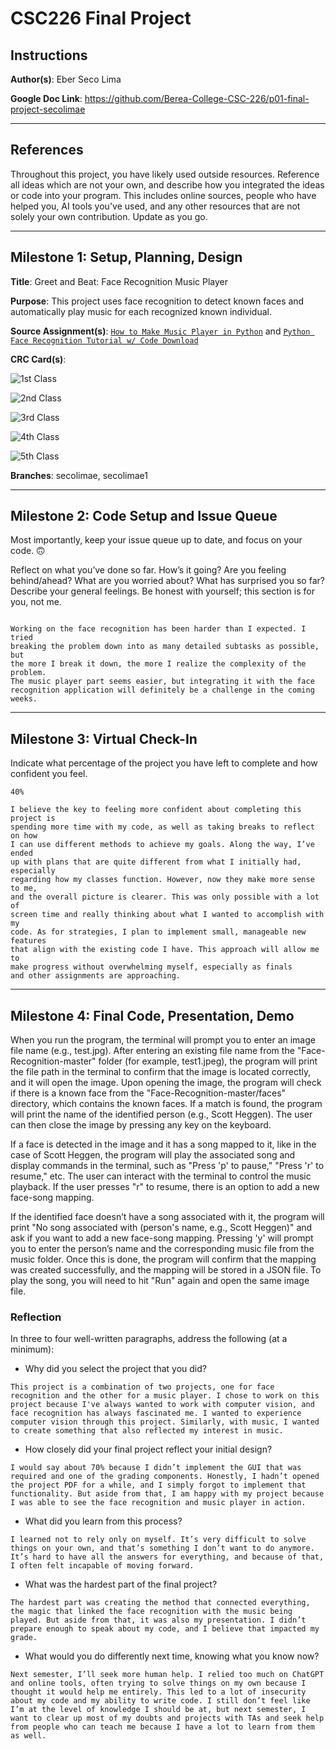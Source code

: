 # CSC226 Final Project

## Instructions

**Author(s)**: Eber Seco Lima

**Google Doc Link**: https://github.com/Berea-College-CSC-226/p01-final-project-secolimae

---

## References 
Throughout this project, you have likely used outside resources. Reference all ideas which are not your own, 
and describe how you integrated the ideas or code into your program. This includes online sources, people who have 
helped you, AI tools you've used, and any other resources that are not solely your own contribution. Update as you go.

---

## Milestone 1: Setup, Planning, Design

**Title**: Greet and Beat: Face Recognition Music Player

**Purpose**: This project uses face recognition to detect known faces and automatically play music for each recognized known individual.

**Source Assignment(s)**: [`How to Make Music Player in Python`](https://www.codesnail.com/how-to-make-music-player-in-python/) and [`Python Face Recognition Tutorial w/ Code Download`](https://www.youtube.com/watch?v=D5xqcGk6LEc)

**CRC Card(s)**:
  
![1st Class](CRCCards/DatabaseManager.jpg "DatabaseManager Class")

![2nd Class](CRCCards/FaceRecognition.jpg "FaceRecognition Class")

![3rd Class](CRCCards/FaceSongMapping.jpg "FaceSongMapping Class")

![4th Class](CRCCards/ImageHandler.jpg "ImageHandler Class")

![5th Class](CRCCards/MusicPlayer.jpg "MusicPlayer Class")

**Branches**: secolimae, secolimae1

---

## Milestone 2: Code Setup and Issue Queue

Most importantly, keep your issue queue up to date, and focus on your code. 🙃

Reflect on what you’ve done so far. How’s it going? Are you feeling behind/ahead? What are you worried about? 
What has surprised you so far? Describe your general feelings. Be honest with yourself; this section is for you, not me.

```
    
Working on the face recognition has been harder than I expected. I tried 
breaking the problem down into as many detailed subtasks as possible, but 
the more I break it down, the more I realize the complexity of the problem. 
The music player part seems easier, but integrating it with the face 
recognition application will definitely be a challenge in the coming weeks.
```

---

## Milestone 3: Virtual Check-In

Indicate what percentage of the project you have left to complete and how confident you feel. 

```
40%

I believe the key to feeling more confident about completing this project is 
spending more time with my code, as well as taking breaks to reflect on how 
I can use different methods to achieve my goals. Along the way, I’ve ended 
up with plans that are quite different from what I initially had, especially 
regarding how my classes function. However, now they make more sense to me, 
and the overall picture is clearer. This was only possible with a lot of 
screen time and really thinking about what I wanted to accomplish with my 
code. As for strategies, I plan to implement small, manageable new features 
that align with the existing code I have. This approach will allow me to 
make progress without overwhelming myself, especially as finals 
and other assignments are approaching.
```
---

## Milestone 4: Final Code, Presentation, Demo

When you run the program, the terminal will prompt you to enter an image 
file name (e.g., test.jpg). After entering an existing file name from the 
"Face-Recognition-master" folder (for example, test1.jpeg), the program will 
print the file path in the terminal to confirm that the image is located 
correctly, and it will open the image. Upon opening the image, the program 
will check if there is a known face from the "Face-Recognition-master/faces" 
directory, which contains the known faces. If a match is found, the program will print the name of the identified 
person (e.g., Scott Heggen). The user can then close the image by pressing 
any key on the keyboard.

If a face is detected in the image and it has a song mapped to it, like in 
the case of Scott Heggen, the program will play the associated song and 
display commands in the terminal, such as "Press 'p' to pause," "Press 'r' 
to resume," etc. The user can interact with the terminal to control the 
music playback. If the user presses "r" to resume, there is an option to add a new face-song 
mapping. 

If the identified face doesn’t have a song associated with it, the 
program will print "No song associated with (person's name, e.g., Scott 
Heggen)" and ask if you want to add a new face-song mapping. Pressing 'y' 
will prompt you to enter the person’s name and the corresponding music file 
from the music folder. Once this is done, the program will confirm that the 
mapping was created successfully, and the mapping will be stored in a JSON 
file. To play the song, you will need to hit "Run" again and open the same 
image file.

### Reflection
In three to four well-written paragraphs, address the following (at a minimum):
- Why did you select the project that you did?
```
This project is a combination of two projects, one for face recognition and the other for a music player. I chose to work on this project because I've always wanted to work with computer vision, and face recognition has always fascinated me. I wanted to experience computer vision through this project. Similarly, with music, I wanted to create something that also reflected my interest in music.
```
- How closely did your final project reflect your initial design?
```
I would say about 70% because I didn’t implement the GUI that was required and one of the grading components. Honestly, I hadn’t opened the project PDF for a while, and I simply forgot to implement that functionality. But aside from that, I am happy with my project because I was able to see the face recognition and music player in action.
```
- What did you learn from this process?
```
I learned not to rely only on myself. It’s very difficult to solve things on your own, and that’s something I don’t want to do anymore. It’s hard to have all the answers for everything, and because of that, I often felt incapable of moving forward.
```
- What was the hardest part of the final project?
```
The hardest part was creating the method that connected everything, the magic that linked the face recognition with the music being played. But aside from that, it was also my presentation. I didn’t prepare enough to speak about my code, and I believe that impacted my grade.
```
- What would you do differently next time, knowing what you know now?
```
Next semester, I’ll seek more human help. I relied too much on ChatGPT and online tools, often trying to solve things on my own because I thought it would help me entirely. This led to a lot of insecurity about my code and my ability to write code. I still don’t feel like I’m at the level of knowledge I should be at, but next semester, I want to clear up most of my doubts and projects with TAs and seek help from people who can teach me because I have a lot to learn from them as well.
```
